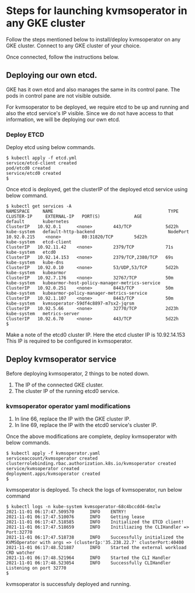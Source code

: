 # Steps for launching kvmsoperator in any GKE cluster
Follow the steps mentioned below to install/deploy kvmsoperator on any GKE cluster.
Connect to any GKE cluster of your choice. 

Once connected, follow the instructions below. 

## Deploying our own etcd. 
GKE has it own etcd and also manages the same in its control pane. 
The pods in control pane are not visible outside. 

For kvmsoperator to be deployed, we require etcd to be up and running  and also the etcd service's IP visible. 
Since we do not have access to that information, we will be deploying our own etcd. 

### Deploy ETCD
Deploy etcd using below commands.

```
$ kubectl apply -f etcd.yml 
service/etcd-client created
pod/etcd0 created
service/etcd0 created
$ 
```
Once etcd is deployed, get the clusterIP of the deployed etcd service using below command.

```
$ kubectl get services -A
NAMESPACE     NAME                                            TYPE        CLUSTER-IP     EXTERNAL-IP   PORT(S)             AGE
default       kubernetes                                      ClusterIP   10.92.0.1      <none>        443/TCP             5d22h
kube-system   default-http-backend                            NodePort    10.92.0.215    <none>        80:31820/TCP        5d22h
kube-system   etcd-client                                     ClusterIP   10.92.11.42    <none>        2379/TCP            71s
kube-system   etcd0                                           ClusterIP   10.92.14.153   <none>        2379/TCP,2380/TCP   69s
kube-system   kube-dns                                        ClusterIP   10.92.0.10     <none>        53/UDP,53/TCP       5d22h
kube-system   kubearmor                                       ClusterIP   10.92.7.176    <none>        32767/TCP           50m
kube-system   kubearmor-host-policy-manager-metrics-service   ClusterIP   10.92.0.251    <none>        8443/TCP            50m
kube-system   kubearmor-policy-manager-metrics-service        ClusterIP   10.92.1.107    <none>        8443/TCP            50m
kube-system   kvmsoperator-59df4c8897-m7sx2-jqrsm             ClusterIP   10.92.5.66     <none>        32770/TCP           2d23h
kube-system   metrics-server                                  ClusterIP   10.92.6.70     <none>        443/TCP             5d22h
$ 

```
Make a note of the etcd0 cluster IP. Here the etcd cluster IP is 10.92.14.153
This IP is required to be configured in kvmsoperator.

## Deploy kvmsoperator service
Before deploying kvmsoperator, 2 things to be noted down.
1. The IP of the connected GKE cluster.
2. The cluster IP of the running etcd0 service.

### kvmsoperator operator yaml modifications
1. In line 66, replace the IP with the GKE cluster IP.
2. In line 69, replace the IP with the etcd0 service's cluster IP.

Once the above modifications are complete, deploy kvmsoperator with below commands.

```
$ kubectl apply -f kvmsoperator.yaml 
serviceaccount/kvmsoperator created
clusterrolebinding.rbac.authorization.k8s.io/kvmsoperator created
service/kvmsoperator created
deployment.apps/kvmsoperator created
$ 
```

kvmsoperator is deployed. To check the logs of kvmsoperator, run below command

```
$ kubectl logs -n kube-system kvmsoperator-68c4bccdd4-6mzlw
2021-11-01 06:17:47.509570      INFO    ENTRY!
2021-11-01 06:17:47.510076      INFO    Getting lease
2021-11-01 06:17:47.518585      INFO    Initialized the ETCD client!
2021-11-01 06:17:47.518659      INFO    Initiliazing the CLIHandler => Port:32770
2021-11-01 06:17:47.518738      INFO    Successfully initialized the KVMSOperator with args => (clusterIp:'35.238.22.7' clusterPort:40400
2021-11-01 06:17:48.521887      INFO    Started the external workload CRD watcher
2021-11-01 06:17:48.521964      INFO    Started the CLI Handler
2021-11-01 06:17:48.523054      INFO    Successfully CLIHandler Listening on port 32770
$ 
```

kvmsoperator is successfuly deployed and running.